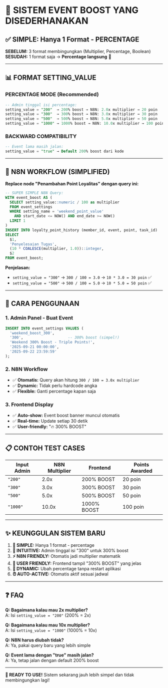 # 🎯 SISTEM EVENT BOOST YANG DISEDERHANAKAN

## ✅ SIMPLE: Hanya 1 Format - PERCENTAGE

**SEBELUM:** 3 format membingungkan (Multiplier, Percentage, Boolean)  
**SESUDAH:** 1 format saja → **Percentage langsung** 🎯

---

## 📊 FORMAT SETTING_VALUE

### **PERCENTAGE MODE (Recommended)**
```sql
-- Admin tinggal isi percentage:
setting_value = "200"  → 200% boost → N8N: 2.0x multiplier → 20 poin
setting_value = "300"  → 300% boost → N8N: 3.0x multiplier → 30 poin  
setting_value = "500"  → 500% boost → N8N: 5.0x multiplier → 50 poin
setting_value = "1000" → 1000% boost → N8N: 10.0x multiplier → 100 poin
```

### **BACKWARD COMPATIBILITY**
```sql
-- Event lama masih jalan:
setting_value = "true" → Default 200% boost dari kode
```

---

## 🔧 N8N WORKFLOW (SIMPLIFIED)

**Replace node "Penambahan Point Loyalitas" dengan query ini:**

```sql
-- SUPER SIMPLE N8N Query:
WITH event_boost AS (
  SELECT setting_value::numeric / 100 as multiplier
  FROM event_settings 
  WHERE setting_name = 'weekend_point_value'
    AND start_date <= NOW() AND end_date >= NOW()
  LIMIT 1
)
INSERT INTO loyalty_point_history (member_id, event, point, task_id)
SELECT 
  $1, 
  'Penyelesaian Tugas',
  (10 * COALESCE(multiplier, 1.0))::integer,
  $2
FROM event_boost;
```

**Penjelasan:**
- `setting_value = "300"` → `300 / 100 = 3.0` → `10 * 3.0 = 30 poin` ✅
- `setting_value = "500"` → `500 / 100 = 5.0` → `10 * 5.0 = 50 poin` ✅

---

## 🚀 CARA PENGGUNAAN

### **1. Admin Panel - Buat Event**
```sql
INSERT INTO event_settings VALUES (
  'weekend_boost_300',
  '300',                    -- 300% boost (simpel!)
  'Weekend 300% Boost - Triple Points!',
  '2025-09-21 00:00:00',
  '2025-09-22 23:59:59'
);
```

### **2. N8N Workflow**
- ✅ **Otomatis:** Query akan hitung `300 / 100 = 3.0x multiplier`
- ✅ **Dynamic:** Tidak perlu hardcode angka
- ✅ **Flexible:** Ganti percentage kapan saja

### **3. Frontend Display**
- ✅ **Auto-show:** Event boost banner muncul otomatis
- ✅ **Real-time:** Update setiap 30 detik
- ✅ **User-friendly:** "🔥 300% BOOST" 

---

## 📋 CONTOH TEST CASES

| Input Admin | N8N Multiplier | Frontend | Points Awarded |
|-------------|----------------|----------|----------------|
| `"200"`     | 2.0x           | 200% BOOST | 20 poin      |
| `"300"`     | 3.0x           | 300% BOOST | 30 poin      |
| `"500"`     | 5.0x           | 500% BOOST | 50 poin      |
| `"1000"`    | 10.0x          | 1000% BOOST| 100 poin     |

---

## ✨ KEUNGGULAN SISTEM BARU

1. **🎯 SIMPLE:** Hanya 1 format - percentage
2. **🔢 INTUITIVE:** Admin tinggal isi "300" untuk 300% boost  
3. **⚡ N8N FRIENDLY:** Otomatis jadi multiplier matematik
4. **📱 USER FRIENDLY:** Frontend tampil "300% BOOST" yang jelas
5. **🔄 DYNAMIC:** Ubah percentage tanpa restart aplikasi
6. **⏰ AUTO-ACTIVE:** Otomatis aktif sesuai jadwal

---

## ❓ FAQ

**Q: Bagaimana kalau mau 2x multiplier?**  
A: Isi `setting_value = "200"` (200% = 2x)

**Q: Bagaimana kalau mau 10x multiplier?**  
A: Isi `setting_value = "1000"` (1000% = 10x)

**Q: N8N harus diubah tidak?**  
A: Ya, pakai query baru yang lebih simple

**Q: Event lama dengan "true" masih jalan?**  
A: Ya, tetap jalan dengan default 200% boost

---

**🎉 READY TO USE!** 
Sistem sekarang jauh lebih simpel dan tidak membingungkan lagi!
